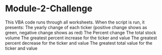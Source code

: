 # Module-2-Challenge
This VBA code runs through all worksheets. When the script is run, it presents:
The yearly change of each ticker (positive change shows as green, negative change shows as red)
The Percent change
The total stock volume
The greatest percent increase for the ticker and value
The greatest percent decrease for the ticker and value
The greatest total value for the ticker and value
